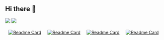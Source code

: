 ## Hi there 👋

<!--
**bhargavratnala/bhargavratnala** is a ✨ _special_ ✨ repository because its `README.md` (this file) appears on your GitHub profile.

Here are some ideas to get you started:

- 🔭 I’m currently working on ...
- 🌱 I’m currently learning ...
- 👯 I’m looking to collaborate on ...
- 🤔 I’m looking for help with ...
- 💬 Ask me about ...
- 📫 How to reach me: ...
- 😄 Pronouns: ...
- ⚡ Fun fact: ...
-->

<picture>
  <source
    srcset="https://github-readme-stats.vercel.app/api/top-langs/?username=bhargavratnala&layout=compact&langs_count=6&theme=transparent&hide_border=true"
    media="(prefers-color-scheme: dark)"
  />
  <source
    srcset="https://github-readme-stats.vercel.app/api/top-langs/?username=bhargavratnala&layout=compact&langs_count=6&hide_border=true"
    media="(prefers-color-scheme: light), (prefers-color-scheme: no-preference)"
  />
  <img src="https://github-readme-stats.vercel.app/api?username=bhargavratnala&show_icons=true" />
</picture>

<picture>
  <source
    srcset="https://github-readme-stats.vercel.app/api?username=bhargavratnala&show_icons=true&theme=transparent&hide_border=true"
    media="(prefers-color-scheme: dark)"
  />
  <source
    srcset="https://github-readme-stats.vercel.app/api?username=bhargavratnala&show_icons=true&hide_border=true"
    media="(prefers-color-scheme: light), (prefers-color-scheme: no-preference)"
  />
  <img src="https://github-readme-stats.vercel.app/api?username=bhargavratnala&show_icons=true" />
</picture>

<div style="display: flex; flex-wrap: wrap; justify-content: space-around;">

  <picture style="margin: 5px;">
    <source
      srcset="https://github-readme-stats.vercel.app/api/pin/?username=bhargavratnala&repo=codespace&theme=transparent"
      media="(prefers-color-scheme: dark)"
    />
    <source
      srcset="https://github-readme-stats.vercel.app/api/pin/?username=bhargavratnala&repo=codespace"
      media="(prefers-color-scheme: dark)"
    />
  
  [![Readme Card](https://github-readme-stats.vercel.app/api/pin/?username=bhargavratnala&repo=codespace&theme=transparent)](https://github.com/bhargavratnala/codespace)

  </picture>

  <picture style="margin: 5px;">
    <source
      srcset="https://github-readme-stats.vercel.app/api/pin/?username=bhargavratnala&repo=bhargavratnala.github.io&theme=transparent"
      media="(prefers-color-scheme: dark)"
    />
    <source
      srcset="https://github-readme-stats.vercel.app/api/pin/?username=bhargavratnala&repo=bhargavratnala.github.io"
      media="(prefers-color-scheme: dark)"
    />

  [![Readme Card](https://github-readme-stats.vercel.app/api/pin/?username=bhargavratnala&repo=bhargavratnala.github.io&theme=transparent)](https://github.com/bhargavratnala/codespace)

  </picture>

  <picture style="margin: 5px;">
    <source
      srcset="https://github-readme-stats.vercel.app/api/pin/?username=bhargavratnala&repo=prims-algorithm&theme=transparent"
      media="(prefers-color-scheme: dark)"
    />
    <source
      srcset="https://github-readme-stats.vercel.app/api/pin/?username=bhargavratnala&repo=prims-algorithm"
      media="(prefers-color-scheme: dark)"
    />

  [![Readme Card](https://github-readme-stats.vercel.app/api/pin/?username=bhargavratnala&repo=prims-algorithm&theme=transparent)](https://github.com/bhargavratnala/codespace)

  </picture>
 
  <picture style="margin: 5px;">
    <source
      srcset="https://github-readme-stats.vercel.app/api/pin/?username=bhargavratnala&repo=TOCmodelDemo&theme=transparent"
      media="(prefers-color-scheme: dark)"
    />
    <source
      srcset="https://github-readme-stats.vercel.app/api/pin/?username=bhargavratnala&repo=TOCmodelDemo"
      media="(prefers-color-scheme: dark)"
    />

  [![Readme Card](https://github-readme-stats.vercel.app/api/pin/?username=bhargavratnala&repo=TOCmodelDemo&theme=transparent)](https://github.com/bhargavratnala/codespace)

  </picture>
